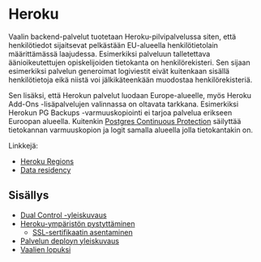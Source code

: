# Heroku

Vaalin backend-palvelut tuotetaan Heroku-pilvipalvelussa siten, että
henkilötiedot sijaitsevat pelkästään EU-alueella henkilötietolain määrittämässä
laajudessa. Esimerkiksi palveluun talletettava äänioikeutettujen opiskelijoiden
tietokanta on henkilörekisteri. Sen sijaan esimerkiksi palvelun generoimat
logiviestit eivät kuitenkaan sisällä henkilötietoja eikä niistä voi
jälkikäteenkään muodostaa henkilörekisteriä.

Sen lisäksi, että Herokun palvelut luodaan Europe-alueelle, myös Heroku Add-Ons
-lisäpalvelujen valinnassa on oltavata tarkkana. Esimerkiksi Herokun PG Backups
-varmuuskopiointi ei tarjoa palvelua erikseen Euroopan alueella. Kuitenkin
[Postgres Continuous
Protection](https://devcenter.heroku.com/articles/heroku-postgres-data-safety-and-continuous-protection)
säilyttää tietokannan varmuuskopion ja logit samalla alueella jolla
tietokantakin on.


Linkkejä:
* [Heroku Regions](https://devcenter.heroku.com/articles/regions)
* [Data residency](https://devcenter.heroku.com/articles/regions#data-residency)


## Sisällys

* [Dual Control -yleiskuvaus](dual-control.md)
* [Heroku-ympäristön pystyttäminen](environment.md)
  - [SSL-sertifikaatin asentaminen](ssl-cert.md)
* [Palvelun deployn yleiskuvaus](deploy.md)
* [Vaalien lopuksi](removal.md)
